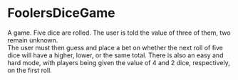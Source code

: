 # FoolersDiceGame
A game.  Five dice are rolled.  The user is told the value of three of them, two remain unknown.  
The user must then guess and place a bet on whether the next roll of five dice will have a higher, lower, or the same total.
There is also an easy and hard mode, with players being given the value of 4 and 2 dice, respectively, on the first roll.

